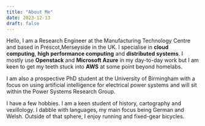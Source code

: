 ```yaml
---
title: "About Me"
date: 2023-12-13
draft: false
---
```


Hello, I am a Research Engineer at the Manufacturing Technology Centre and based in Prescot,Merseyside in the UK. I specialise in **cloud computing**, **high performance computing** and **distributed systems**. I mostly use **Openstack** and **Microsoft Azure** in my day-to-day work but I am keen to get my teeth stuck into **AWS** at some point beyond homelabs.

I am also a prospective PhD student at the University of Birmingham with a focus on using artificial intelligence for electrical power systems and will sit within the Power Systems Research Group. 

I have a few hobbies. I am a keen student of history, cartography and vexillology. I dabble with languages, my main focus being German and Welsh. Outside of that sphere, I enjoy running and fixed-gear bicycles.  
